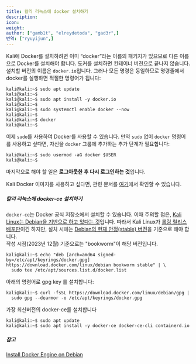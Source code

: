 ```yaml
---
title: 칼리 리눅스에 docker 설치하기
description: 
icon: 
weight: 
author: ["gamb1t", "elreydetoda", "gad3r",]
번역: ["ryuyijun",]
---
```


Kali에 Docker를 설치하려면 이미 “docker”라는 이름의 패키지가 있으므로 다른 이름으로 Docker를 설치해야 합니다. 도커를 설치하면 컨테이너 버전으로 끝나지 않습니다. 설치할 버전의 이름은 `docker.io`입니다. 그러나 모든 명령은 동일하므로 명령줄에서 docker를 실행하면 적절한 명령어가 됩니다:

```console
kali@kali:~$ sudo apt update
kali@kali:~$
kali@kali:~$ sudo apt install -y docker.io
kali@kali:~$
kali@kali:~$ sudo systemctl enable docker --now
kali@kali:~$
kali@kali:~$ docker
kali@kali:~$
```

이제 `sudo`를 사용하여 Docker를 사용할 수 있습니다. 만약 `sudo` 없이 `docker` 명령어를 사용하고 싶다면, 자신을 `docker` 그룹에 추가하는 추가 단계가 필요합니다:

```console
kali@kali:~$ sudo usermod -aG docker $USER
kali@kali:~$
```

마지막으로 해야 할 일은 **로그아웃한 후 다시 로그인하는 것**입니다.

Kali Docker 이미지를 사용하고 싶다면, 관련 문서를 [여기](/containers/using-kali-docker-images/)에서 확인할 수 있습니다.

##### 칼리 리눅스에 docker-ce 설치하기

`docker-ce`는 Docker 공식 저장소에서 설치할 수 있습니다. 이때 주의할 점은, [Kali Linux는 Debian을 기반으로 하고 있다는 것](/policy/kali-linux-relationship-with-debian/)입니다. 따라서 Kali Linux가 [롤링 릴리스 배포판](/general-use/kali-branches/)이긴 하지만, 설치 시에는 [Debian의 현재 안정(stable) 버전](https://www.debian.org/releases/stable/)을 기준으로 해야 합니다.  
작성 시점(2023년 12월) 기준으로는 "bookworm"이 해당 버전입니다.

```console
kali@kali:~$ echo "deb [arch=amd64 signed-by=/etc/apt/keyrings/docker.gpg] https://download.docker.com/linux/debian bookworm stable" | \
  sudo tee /etc/apt/sources.list.d/docker.list 
```

아래의 명령어로 gpg key 를 설치합니다:

```console
kali@kali:~$ curl -fsSL https://download.docker.com/linux/debian/gpg |
  sudo gpg --dearmor -o /etc/apt/keyrings/docker.gpg
```

가장 최신버전의 docker-ce를 설치합니다

```console
kali@kali:~$ sudo apt update
kali@kali:~$ sudo apt install -y docker-ce docker-ce-cli containerd.io
```

##### 참고

[Install Docker Engine on Debian](https://docs.docker.com/engine/install/debian/)
